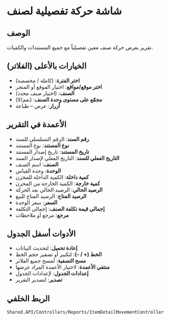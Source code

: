 # شاشة حركة تفصيلية لصنف

## الوصف
تقرير يعرض حركة صنف معين تفصيلياً مع جميع المستندات والكميات.

## الخيارات بالأعلى (الفلاتر)
- **اختر الفترة**: (كاملة / مخصصة)
- **اختر موقع/مواقع**: اختيار الموقع أو المتجر
- **الصنف**: (اختيار صنف محدد)
- **مجمّع على مستوى وحدة الصنف**: (نعم/لا)
- **أزرار**: عرض – طباعة

## الأعمدة في التقرير
- **رقم السند**: الرقم التسلسلي للسند
- **نوع المستند**: نوع المستند
- **تاريخ المستند**: تاريخ إصدار المستند
- **التاريخ الفعلي للسند**: التاريخ الفعلي لإصدار السند
- **الصنف**: اسم الصنف
- **الوحدة**: وحدة القياس
- **كمية داخلة**: الكمية الداخلة للمخزن
- **كمية خارجة**: الكمية الخارجة من المخزن
- **الرصيد الحالي**: الرصيد الحالي بعد الحركة
- **الرصيد المتاح**: الرصيد المتاح للبيع
- **السعر**: سعر الوحدة
- **إجمالي قيمة تكلفة الصنف**: إجمالي التكلفة
- **مرجع**: مرجع أو ملاحظات

## الأدوات أسفل الجدول
- **إعادة تحميل**: لتحديث البيانات
- **الخط (+ / -)**: لتكبير أو تصغير حجم الخط
- **مسح التصفية**: لمسح جميع الفلاتر
- **منتقي الأعمدة**: لاختيار الأعمدة المراد عرضها
- **إعدادات الجدول**: لإعدادات الجدول
- **تصدير**: لتصدير التقرير

## الربط الخلفي
`Shared.API/Controllers/Reports/ItemDetailMovementController`

